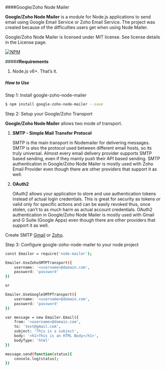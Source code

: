 ####Google/Zoho Node Mailer 

**Google/Zoho Node Mailer** is a module for Node.js applications to send email using Google Email Service or Zoho Email Service. The project was created because of the difficulties users get when using Node Mailer. 

Google/Zoho Node Mailer is licensed under MIT license. See license details in the License page.

[![NPM](https://nodei.co/npm/google-zoho-node-mailer.png?downloads=true&downloadRank=true&stars=true)](https://nodemailer.com/about/)

#####**Requirements**

1. Node.js v6+. That’s it.


##### **How to Use**

Step 1: Install google-zoho-node-mailer

```bash
$ npm install google-zoho-node-mailer --save
```

Step 2: Setup your Google/Zoho Transport

**Google/Zoho Node Mailer** allows two mode of transport.

1. **SMTP - Simple Mail Transfer Protocol** 

   SMTP is the main transport in Nodemailer for delivering messages. SMTP is also the protocol used between different email hosts, so its truly universal. Almost every email delivery provider supports SMTP based sending, even if they mainly push their API based sending. SMTP authentication in Google/Zoho Node Mailer is mostly used with Zoho Email Provider even though there are other providers that support it as well.

2. **OAuth2** 

   OAuth2 allows your application to store and use authentication tokens instead of actual login credentials. This is great for security as tokens or valid only for specific actions and can be easily revoked thus, once stolen, can’t to as much harm as actual account credentials. OAuth2 authentication in Google/Zoho Node Mailer is mostly used with Gmail and G Suite (Google Apps) even though there are other providers that support it as well.



Create SMTP [Gmail](https://mail.google.com) or [Zoho](https://workplace.zoho.com/orgsignup.do?plan=free).

Step 3: Configure  google-zoho-node-mailer to your node project

```bash
const Emailer = require('node-mailer');

Emailer.UseZohoSMTPTransport({
    username: '<username>@domain.com',
	password: 'password'
})

or

Emailer.UseGoogleSMTPTransport({
    username: '<username>@domain.com',
	password: 'password'
})

var message = new Emailer.Email({
    from: '<username>@domain.com',
    to: 'test@gmail.com',
    subject: 'This is a subject',
    body: '<h1>This is an HTML Body</h1>',
    bodyType: 'html'
})

message.send(function(status){
    console.log(status);
})
```